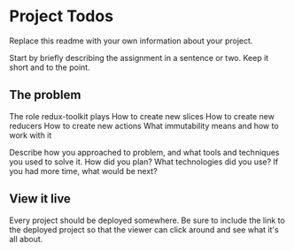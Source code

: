 # Project Todos

Replace this readme with your own information about your project.

Start by briefly describing the assignment in a sentence or two. Keep it short and to the point.

## The problem

The role redux-toolkit plays
How to create new slices
How to create new reducers
How to create new actions
What immutability means and how to work with it

Describe how you approached to problem, and what tools and techniques you used to solve it. How did you plan? What technologies did you use? If you had more time, what would be next?

## View it live

Every project should be deployed somewhere. Be sure to include the link to the deployed project so that the viewer can click around and see what it's all about.

